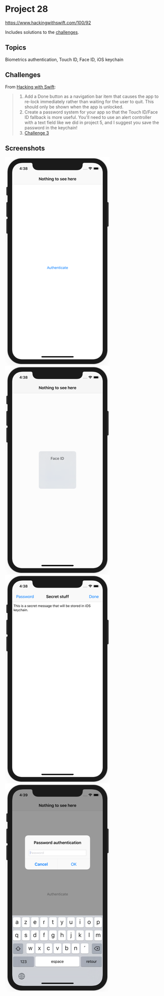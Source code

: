 # Project 28

https://www.hackingwithswift.com/100/92

Includes solutions to the [challenges](https://www.hackingwithswift.com/read/28/5/wrap-up).

## Topics

Biometrics authentication, Touch ID, Face ID, iOS keychain

## Challenges

From [Hacking with Swift](https://www.hackingwithswift.com/read/28/5/wrap-up):
>1. Add a Done button as a navigation bar item that causes the app to re-lock immediately rather than waiting for the user to quit. This should only be shown when the app is unlocked.
>2. Create a password system for your app so that the Touch ID/Face ID fallback is more useful. You'll need to use an alert controller with a text field like we did in project 5, and I suggest you save the password in the keychain!
>3. [Challenge 3](../Project28-Challenge3)

## Screenshots

![screenshot1](screenshots/screen01.png)
![screenshot2](screenshots/screen02.png)
![screenshot3](screenshots/screen03.png)
![screenshot4](screenshots/screen04.png)
